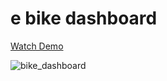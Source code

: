 # e bike dashboard
[Watch Demo](https://www.youtube.com/watch?v=GNidw6Dg1PY)

![bike_dashboard](https://github.com/user-attachments/assets/888d3376-7e41-4d03-8e86-7f7303b963ac)

